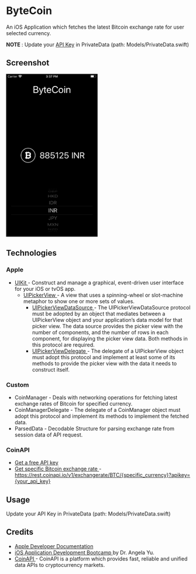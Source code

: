 #  ByteCoin
An iOS Application which fetches the latest Bitcoin exchange rate for user selected currency.

<b> NOTE </b>: Update your [API Key](#CoinAPI) in PrivateData (path: Models/PrivateData.swift) 

## Screenshot
<img src="HomeScreen.png" width="250">

## Technologies
### Apple
- <a href="https://developer.apple.com/documentation/uikit"> UIKit </a> - Construct and manage a graphical, event-driven user interface for your iOS or tvOS app.
    - <a href="https://developer.apple.com/documentation/uikit/uipickerview"> UIPickerView </a> - A view that uses a spinning-wheel or slot-machine metaphor to show one or more sets of values.
        - <a href="https://developer.apple.com/documentation/uikit/uipickerviewdatasource"> UIPickerViewDataSource </a> - The UIPickerViewDataSource protocol must be adopted by an object that mediates between a UIPickerView object and your application’s data model for that picker view. The data source provides the picker view with the number of components, and the number of rows in each component, for displaying the picker view data. Both methods in this protocol are required.
        - <a href="https://developer.apple.com/documentation/uikit/uipickerviewdelegate"> UIPickerViewDelegate </a> - The delegate of a UIPickerView object must adopt this protocol and implement at least some of its methods to provide the picker view with the data it needs to construct itself.
### Custom
- CoinManager - Deals with networking operations for fetching latest exchange rates of Bitcoin for specified currency.
- CoinManagerDelegate - The delegate of a CoinManager object must adopt this protocol and implement its methods to implement the fetched data.
- ParsedData - Decodable Structure for parsing exchange rate from session data of API request.
        
### CoinAPI
- <a href="https://www.coinapi.io/pricing?apikey"> Get a free API key</a>
- <a href="https://docs.coinapi.io/#get-specific-rate"> Get specific Bitcoin exchange rate </a> - https://rest.coinapi.io/v1/exchangerate/BTC/{specific_currency}?apikey={your_api_key}

## Usage
Update your API Key in PrivateData (path: Models/PrivateData.swift) 

## Credits
- <a href="https://developer.apple.com/documentation"> Apple Developer Documentation </a>
- <a href="https://www.udemy.com/course/ios-13-app-development-bootcamp/"> iOS Application Development Bootcamp </a> by Dr. Angela Yu.
- <a href="https://docs.coinapi.io"> CoinAPI </a> - CoinAPI is a platform which provides fast, reliable and unified data APIs to cryptocurrency markets.

